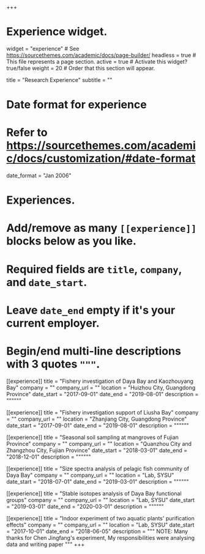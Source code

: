 +++
# Experience widget.
widget = "experience"  # See https://sourcethemes.com/academic/docs/page-builder/
headless = true  # This file represents a page section.
active = true  # Activate this widget? true/false
weight = 20  # Order that this section will appear.

title = "Research Experience"
subtitle = ""

# Date format for experience
#   Refer to https://sourcethemes.com/academic/docs/customization/#date-format
date_format = "Jan 2006"

# Experiences.
#   Add/remove as many `[[experience]]` blocks below as you like.
#   Required fields are `title`, `company`, and `date_start`.
#   Leave `date_end` empty if it's your current employer.
#   Begin/end multi-line descriptions with 3 quotes `"""`.
[[experience]]
  title = "Fishery investigation of Daya Bay and Kaozhouyang Bay"
  company = ""
  company_url = ""
  location = "Huizhou City, Guangdong Province"
  date_start = "2017-09-01"
  date_end = "2019-08-01"
  description = """"""

[[experience]]
  title = "Fishery investigation support of Liusha Bay"
  company = ""
  company_url = ""
  location = "Zhanjiang City, Guangdong Province"
  date_start = "2017-09-01"
  date_end = "2019-08-01"
  description = """"""

[[experience]]
  title = "Seasonal soil sampling at mangroves of Fujian Province"
  company = ""
  company_url = ""
  location = "Quanzhou City and Zhangzhou City, Fujian Province"
  date_start = "2018-03-01"
  date_end = "2018-12-01"
  description = """"""

[[experience]]
  title = "Size spectra analysis of pelagic fish community of Daya Bay"
  company = ""
  company_url = ""
  location = "Lab, SYSU"
  date_start = "2018-07-01"
  date_end = "2019-03-01"
  description = """"""

[[experience]]
  title = "Stable isotopes analysis of Daya Bay functional groups"
  company = ""
  company_url = ""
  location = "Lab, SYSU"
  date_start = "2019-03-01"
  date_end = "2020-03-01"
  description = """"""

[[experience]]
  title = "Indoor experiment of two aquatic plants' purification effects"
  company = ""
  company_url = ""
  location = "Lab, SYSU"
  date_start = "2017-10-01"
  date_end = "2018-06-05"
  description = """
  NOTE: Many thanks for Chen Jingfang's experiment, My responsibilities were analysing data and writing paper
  """
+++
